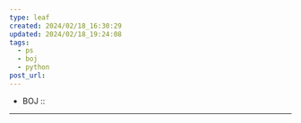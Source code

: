 ```yaml
---
type: leaf
created: 2024/02/18_16:30:29
updated: 2024/02/18_19:24:08
tags:
  - ps
  - boj
  - python
post_url: 
---
```


* BOJ :: []()

---

```python

```
